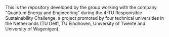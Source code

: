 This is the repository developed by the group working with the company "Quantum Energy and Engineering" during the 4-TU Responisible Sustainability Challenge, a project promoted by four technical universities in the Netherlands (TU Delft, TU Eindhoven, University of Twente and University of Wagenigen).
